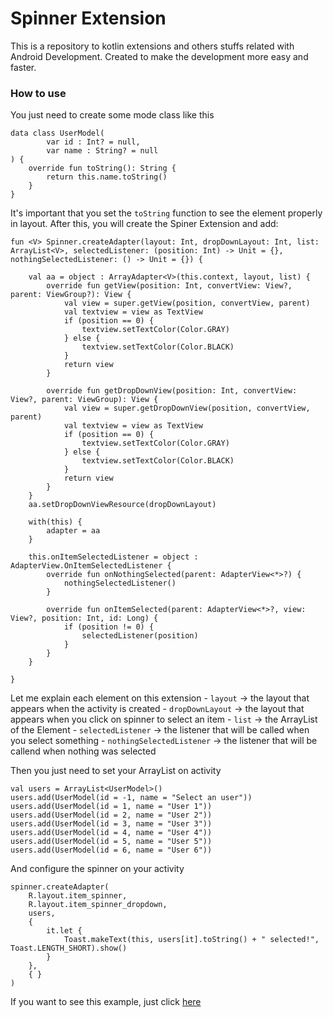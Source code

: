 # Spinner Extension
This is a repository to kotlin extensions and others stuffs related with Android Development. Created to make the development more easy and faster.
### How to use
You just need to create some mode class like this
```
data class UserModel(
        var id : Int? = null,
        var name : String? = null
) {
    override fun toString(): String {
        return this.name.toString()
    }
}
```

It's important that you set the `toString` function to see the element properly in layout.
After this, you will create the Spiner Extension and add:

```
fun <V> Spinner.createAdapter(layout: Int, dropDownLayout: Int, list: ArrayList<V>, selectedListener: (position: Int) -> Unit = {}, nothingSelectedListener: () -> Unit = {}) {

    val aa = object : ArrayAdapter<V>(this.context, layout, list) {
        override fun getView(position: Int, convertView: View?, parent: ViewGroup?): View {
            val view = super.getView(position, convertView, parent)
            val textview = view as TextView
            if (position == 0) {
                textview.setTextColor(Color.GRAY)
            } else {
                textview.setTextColor(Color.BLACK)
            }
            return view
        }

        override fun getDropDownView(position: Int, convertView: View?, parent: ViewGroup): View {
            val view = super.getDropDownView(position, convertView, parent)
            val textview = view as TextView
            if (position == 0) {
                textview.setTextColor(Color.GRAY)
            } else {
                textview.setTextColor(Color.BLACK)
            }
            return view
        }
    }
    aa.setDropDownViewResource(dropDownLayout)

    with(this) {
        adapter = aa
    }

    this.onItemSelectedListener = object : AdapterView.OnItemSelectedListener {
        override fun onNothingSelected(parent: AdapterView<*>?) {
            nothingSelectedListener()
        }

        override fun onItemSelected(parent: AdapterView<*>?, view: View?, position: Int, id: Long) {
            if (position != 0) {
                selectedListener(position)
            }
        }
    }

}
```

Let me explain each element on this extension
    - `layout` -> the layout that appears when the activity is created
    - `dropDownLayout` -> the layout that appears when you click on spinner to select an item
    - `list` -> the ArrayList of the Element
    - `selectedListener` -> the listener that will be called when you select something
    - `nothingSelectedListener` -> the listener that will be callend when nothing was selected

Then you just need to set your ArrayList on activity
```
val users = ArrayList<UserModel>()
users.add(UserModel(id = -1, name = "Select an user"))
users.add(UserModel(id = 1, name = "User 1"))
users.add(UserModel(id = 2, name = "User 2"))
users.add(UserModel(id = 3, name = "User 3"))
users.add(UserModel(id = 4, name = "User 4"))
users.add(UserModel(id = 5, name = "User 5"))
users.add(UserModel(id = 6, name = "User 6"))
```
And configure the spinner on your activity
```
spinner.createAdapter(
    R.layout.item_spinner,
    R.layout.item_spinner_dropdown,
    users,
    {
        it.let {
            Toast.makeText(this, users[it].toString() + " selected!", Toast.LENGTH_SHORT).show()
        }
    },
    { }
)
```

If you want to see this example, just click [here](https://github.com/eihror/kotlin-util/tree/master/samples/SpinnerExample) 
